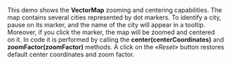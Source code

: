 This demo shows the **VectorMap** zooming and centering capabilities. The map contains several cities represented by&nbsp;dot markers. To&nbsp;identify a&nbsp;city, pause on&nbsp;its marker, and the name of&nbsp;the city will appear in&nbsp;a&nbsp;tooltip. Moreover, if&nbsp;you click the marker, the map will be&nbsp;zoomed and centered on&nbsp;it. In&nbsp;code it&nbsp;is&nbsp;performed by&nbsp;calling the **center(centerCoordinates)** and **zoomFactor(zoomFactor)** methods. A&nbsp;click on&nbsp;the _&laquo;Reset&raquo;_ button restores default center coordinates and zoom factor.